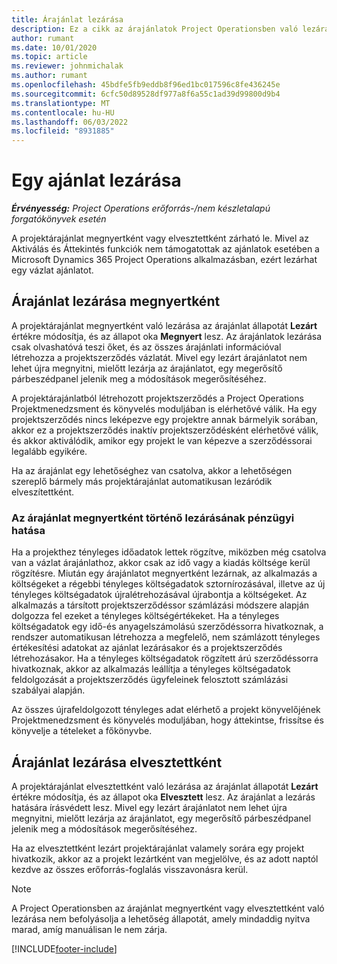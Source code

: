 ```yaml
---
title: Árajánlat lezárása
description: Ez a cikk az árajánlatok Project Operationsben való lezárásáról nyújt tájékoztatást.
author: rumant
ms.date: 10/01/2020
ms.topic: article
ms.reviewer: johnmichalak
ms.author: rumant
ms.openlocfilehash: 45bdfe5fb9eddb8f96ed1bc017596c8fe436245e
ms.sourcegitcommit: 6cfc50d89528df977a8f6a55c1ad39d99800d9b4
ms.translationtype: MT
ms.contentlocale: hu-HU
ms.lasthandoff: 06/03/2022
ms.locfileid: "8931885"
---
```

# <a name="close-a-quote"></a>Egy ajánlat lezárása

_**Érvényesség:** Project Operations erőforrás-/nem készletalapú forgatókönyvek esetén_

A projektárajánlat megnyertként vagy elvesztettként zárható le. Mivel az Aktiválás és Áttekintés funkciók nem támogatottak az ajánlatok esetében a Microsoft Dynamics 365 Project Operations alkalmazásban, ezért lezárhat egy vázlat ajánlatot.

## <a name="close-a-quote-as-won"></a>Árajánlat lezárása megnyertként

A projektárajánlat megnyertként való lezárása az árajánlat állapotát **Lezárt** értékre módosítja, és az állapot oka **Megnyert** lesz. Az árajánlatok lezárása csak olvashatóvá teszi őket, és az összes árajánlati információval létrehozza a projektszerződés vázlatát. Mivel egy lezárt árajánlatot nem lehet újra megnyitni, mielőtt lezárja az árajánlatot, egy megerősítő párbeszédpanel jelenik meg a módosítások megerősítéséhez.

A projektárajánlatból létrehozott projektszerződés a Project Operations Projektmenedzsment és könyvelés moduljában is elérhetővé válik. Ha egy projektszerződés nincs leképezve egy projektre annak bármelyik sorában, akkor ez a projektszerződés inaktív projektszerződésként elérhetővé válik, és akkor aktiválódik, amikor egy projekt le van képezve a szerződéssorai legalább egyikére.

Ha az árajánlat egy lehetőséghez van csatolva, akkor a lehetőségen szereplő bármely más projektárajánlat automatikusan lezáródik elveszítettként.

### <a name="financial-impact-of-closing-a-quote-as-won"></a>Az árajánlat megnyertként történő lezárásának pénzügyi hatása

Ha a projekthez tényleges időadatok lettek rögzítve, miközben még csatolva van a vázlat árajánlathoz, akkor csak az idő vagy a kiadás költsége kerül rögzítésre. Miután egy árajánlatot megnyertként lezárnak, az alkalmazás a költségeket a régebbi tényleges költségadatok sztornírozásával, illetve az új tényleges költségadatok újralétrehozásával újrabontja a költségeket. Az alkalmazás a társított projektszerződéssor számlázási módszere alapján dolgozza fel ezeket a tényleges költségértékeket. Ha a tényleges költségadatok egy idő-és anyagelszámolású szerződéssorra hivatkoznak, a rendszer automatikusan létrehozza a megfelelő, nem számlázott tényleges értékesítési adatokat az ajánlat lezárásakor és a projektszerződés létrehozásakor. Ha a tényleges költségadatok rögzített árú szerződéssorra hivatkoznak, akkor az alkalmazás leállítja a tényleges költségadatok feldolgozását a projektszerződés ügyfeleinek felosztott számlázási szabályai alapján.

Az összes újrafeldolgozott tényleges adat elérhető a projekt könyvelőjének Projektmenedzsment és könyvelés moduljában, hogy áttekintse, frissítse és könyvelje a tételeket a főkönyvbe. 

## <a name="close-a-quote-as-lost"></a>Árajánlat lezárása elvesztettként

A projektárajánlat elvesztettként való lezárása az árajánlat állapotát **Lezárt** értékre módosítja, és az állapot oka **Elvesztett** lesz. Az árajánlat a lezárás hatására írásvédett lesz. Mivel egy lezárt árajánlatot nem lehet újra megnyitni, mielőtt lezárja az árajánlatot, egy megerősítő párbeszédpanel jelenik meg a módosítások megerősítéséhez.

Ha az elvesztettként lezárt projektárajánlat valamely sorára egy projekt hivatkozik, akkor az a projekt lezártként van megjelölve, és az adott naptól kezdve az összes erőforrás-foglalás visszavonásra kerül.

> [!NOTE]
> A Project Operationsben az árajánlat megnyertként vagy elvesztettként való lezárása nem befolyásolja a lehetőség állapotát, amely mindaddig nyitva marad, amíg manuálisan le nem zárja.


[!INCLUDE[footer-include](../includes/footer-banner.md)]